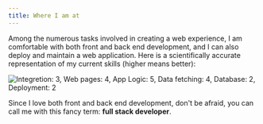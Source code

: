 ```yaml
---
title: Where I am at
---
```


Among the numerous tasks involved in creating a web experience, I am comfortable with both front and back end development, and I can also deploy and maintain a web application. Here is a scientifically accurate representation of my current skills (higher means better):

<img src="/images/skills/where-i-am-at.svg" loading="lazy" alt="Integretion: 3, Web pages: 4, App Logic: 5, Data fetching: 4, Database: 2, Deployment: 2" />

Since I love both front and back end development, don't be afraid, you can call me with this fancy term: **full stack developer**.
